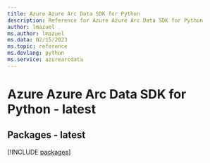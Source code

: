 ```yaml
---
title: Azure Azure Arc Data SDK for Python
description: Reference for Azure Azure Arc Data SDK for Python
author: lmazuel
ms.author: lmazuel
ms.data: 02/15/2023
ms.topic: reference
ms.devlang: python
ms.service: azurearcdata
---
```

# Azure Azure Arc Data SDK for Python - latest
## Packages - latest
[!INCLUDE [packages](azure-arc-data-index.md)]